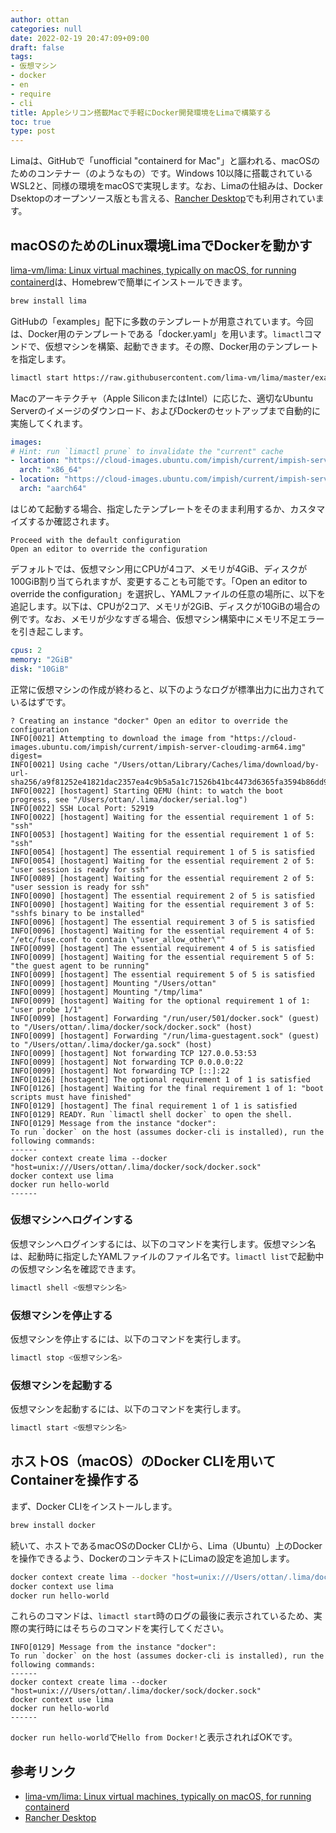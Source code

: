 ```yaml
---
author: ottan
categories: null
date: 2022-02-19 20:47:09+09:00
draft: false
tags:
- 仮想マシン
- docker
- en
- require
- cli
title: Appleシリコン搭載Macで手軽にDocker開発環境をLimaで構築する
toc: true
type: post
---
```


Limaは、GitHubで「unofficial "containerd for Mac"」と謳われる、macOSのためのコンテナー（のようなもの）です。Windows 10以降に搭載されているWSL2と、同様の環境をmacOSで実現します。なお、Limaの仕組みは、Docker Dsektopのオープンソース版とも言える、[Rancher Desktop](https://rancherdesktop.io/)でも利用されています。

## macOSのためのLinux環境LimaでDockerを動かす

[lima-vm/lima: Linux virtual machines, typically on macOS, for running containerd](https://github.com/lima-vm/lima)は、Homebrewで簡単にインストールできます。

```zsh
brew install lima
```

GitHubの「examples」配下に多数のテンプレートが用意されています。今回は、Docker用のテンプレートである「docker.yaml」を用います。`limactl`コマンドで、仮想マシンを構築、起動できます。その際、Docker用のテンプレートを指定します。

```zsh
limactl start https://raw.githubusercontent.com/lima-vm/lima/master/examples/docker.yaml
```

Macのアーキテクチャ（Apple SiliconまたはIntel）に応じた、適切なUbuntu Serverのイメージのダウンロード、およびDockerのセットアップまで自動的に実施してくれます。

```yaml
images:
# Hint: run `limactl prune` to invalidate the "current" cache
- location: "https://cloud-images.ubuntu.com/impish/current/impish-server-cloudimg-amd64.img"
  arch: "x86_64"
- location: "https://cloud-images.ubuntu.com/impish/current/impish-server-cloudimg-arm64.img"
  arch: "aarch64"

```

はじめて起動する場合、指定したテンプレートをそのまま利用するか、カスタマイズするか確認されます。

```
Proceed with the default configuration
Open an editor to override the configuration
```

デフォルトでは、仮想マシン用にCPUが4コア、メモリが4GiB、ディスクが100GiB割り当てられますが、変更することも可能です。「Open an editor to override the configuration」を選択し、YAMLファイルの任意の場所に、以下を追記します。以下は、CPUが2コア、メモリが2GiB、ディスクが10GiBの場合の例です。なお、メモリが少なすぎる場合、仮想マシン構築中にメモリ不足エラーを引き起こします。

```yaml
cpus: 2
memory: "2GiB"
disk: "10GiB"
```

正常に仮想マシンの作成が終わると、以下のようなログが標準出力に出力されているはずです。

```
? Creating an instance "docker" Open an editor to override the configuration
INFO[0021] Attempting to download the image from "https://cloud-images.ubuntu.com/impish/current/impish-server-cloudimg-arm64.img"  digest=
INFO[0021] Using cache "/Users/ottan/Library/Caches/lima/download/by-url-sha256/a9f81252e41821dac2357ea4c9b5a5a1c71526b41bc4473d6365fa3594b86dd9/data"
INFO[0022] [hostagent] Starting QEMU (hint: to watch the boot progress, see "/Users/ottan/.lima/docker/serial.log")
INFO[0022] SSH Local Port: 52919
INFO[0022] [hostagent] Waiting for the essential requirement 1 of 5: "ssh"
INFO[0053] [hostagent] Waiting for the essential requirement 1 of 5: "ssh"
INFO[0054] [hostagent] The essential requirement 1 of 5 is satisfied
INFO[0054] [hostagent] Waiting for the essential requirement 2 of 5: "user session is ready for ssh"
INFO[0089] [hostagent] Waiting for the essential requirement 2 of 5: "user session is ready for ssh"
INFO[0090] [hostagent] The essential requirement 2 of 5 is satisfied
INFO[0090] [hostagent] Waiting for the essential requirement 3 of 5: "sshfs binary to be installed"
INFO[0096] [hostagent] The essential requirement 3 of 5 is satisfied
INFO[0096] [hostagent] Waiting for the essential requirement 4 of 5: "/etc/fuse.conf to contain \"user_allow_other\""
INFO[0099] [hostagent] The essential requirement 4 of 5 is satisfied
INFO[0099] [hostagent] Waiting for the essential requirement 5 of 5: "the guest agent to be running"
INFO[0099] [hostagent] The essential requirement 5 of 5 is satisfied
INFO[0099] [hostagent] Mounting "/Users/ottan"
INFO[0099] [hostagent] Mounting "/tmp/lima"
INFO[0099] [hostagent] Waiting for the optional requirement 1 of 1: "user probe 1/1"
INFO[0099] [hostagent] Forwarding "/run/user/501/docker.sock" (guest) to "/Users/ottan/.lima/docker/sock/docker.sock" (host)
INFO[0099] [hostagent] Forwarding "/run/lima-guestagent.sock" (guest) to "/Users/ottan/.lima/docker/ga.sock" (host)
INFO[0099] [hostagent] Not forwarding TCP 127.0.0.53:53
INFO[0099] [hostagent] Not forwarding TCP 0.0.0.0:22
INFO[0099] [hostagent] Not forwarding TCP [::]:22
INFO[0126] [hostagent] The optional requirement 1 of 1 is satisfied
INFO[0126] [hostagent] Waiting for the final requirement 1 of 1: "boot scripts must have finished"
INFO[0129] [hostagent] The final requirement 1 of 1 is satisfied
INFO[0129] READY. Run `limactl shell docker` to open the shell.
INFO[0129] Message from the instance "docker":
To run `docker` on the host (assumes docker-cli is installed), run the following commands:
------
docker context create lima --docker "host=unix:///Users/ottan/.lima/docker/sock/docker.sock"
docker context use lima
docker run hello-world
------
```

### 仮想マシンへログインする

仮想マシンへログインするには、以下のコマンドを実行します。仮想マシン名は、起動時に指定したYAMLファイルのファイル名です。`limactl list`で起動中の仮想マシン名を確認できます。

```zsh
limactl shell <仮想マシン名>
```

### 仮想マシンを停止する

仮想マシンを停止するには、以下のコマンドを実行します。

```zsh
limactl stop <仮想マシン名>
```

### 仮想マシンを起動する

仮想マシンを起動するには、以下のコマンドを実行します。

```zsh
limactl start <仮想マシン名>
```

## ホストOS（macOS）のDocker CLIを用いてContainerを操作する

まず、Docker CLIをインストールします。

```zsh
brew install docker
```

続いて、ホストであるmacOSのDocker CLIから、Lima（Ubuntu）上のDockerを操作できるよう、DockerのコンテキストにLimaの設定を追加します。

```zsh
docker context create lima --docker "host=unix:///Users/ottan/.lima/docker/sock/docker.sock"
docker context use lima
docker run hello-world
```

これらのコマンドは、`limactl start`時のログの最後に表示されているため、実際の実行時にはそちらのコマンドを実行してください。

```
INFO[0129] Message from the instance "docker":
To run `docker` on the host (assumes docker-cli is installed), run the following commands:
------
docker context create lima --docker "host=unix:///Users/ottan/.lima/docker/sock/docker.sock"
docker context use lima
docker run hello-world
------
```

`docker run hello-world`で`Hello from Docker!`と表示されればOKです。

## 参考リンク

* [lima-vm/lima: Linux virtual machines, typically on macOS, for running containerd](https://github.com/lima-vm/lima)
* [Rancher Desktop](https://rancherdesktop.io/)
